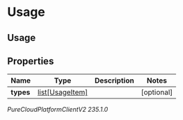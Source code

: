 # Usage

## Usage

## Properties

|Name | Type | Description | Notes|
|------------ | ------------- | ------------- | -------------|
| **types** | [list[UsageItem]](UsageItem) |  | [optional] |



_PureCloudPlatformClientV2 235.1.0_
